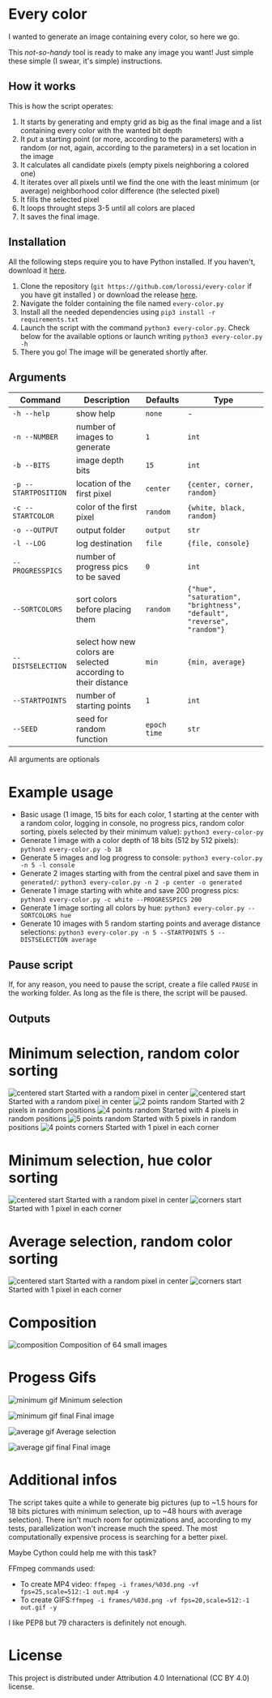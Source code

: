 # Every color

I wanted to generate an image containing every color, so here we go.

This *not-so-handy* tool is ready to make any image you want! Just simple these simple (I swear, it's simple) instructions.

## How it works

This is how the script operates:

1. It starts by generating and empty grid as big as the final image and a list containing every color with the wanted bit depth
2. It put a starting point (or more, according to the parameters) with a random (or not, again, according to the parameters) in a set location in the image
3. It calculates all candidate pixels (empty pixels neighboring a colored one)
4. It iterates over all pixels until we find the one with the least minimum (or average) neighborhood color difference (the selected pixel)
5. It fills the selected pixel
6. It loops throught steps 3-5 until all colors are placed
7. It saves the final image.

## Installation

All the following steps require you to have Python installed. If you haven't, download it [here](https://www.python.org/downloads/).

1. Clone the repository (`git https://github.com/lorossi/every-color` if you have git installed ) or download the release [here](https://github.com/lorossi/every-color/releases/).
2. Navigate the folder containing the file named `every-color.py`
3. Install all the needed dependencies using `pip3 install -r requirements.txt`
4. Launch the script with the command `python3 every-color.py`. Check below for the available options or launch writing `python3 every-color.py -h`
5. There you go! The image will be generated shortly after.

## Arguments
| Command | Description | Defaults | Type |
|---|---|---|---|
| `-h --help` | show help | `none` | - | - |
| `-n --NUMBER` | number of images to generate | `1` | `int` |
| `-b --BITS` | image depth bits | `15` | `int` |
| `-p --STARTPOSITION` | location of the first pixel  | `center` | `{center, corner, random}` |
| `-c --STARTCOLOR` | color of the first pixel | `random` | `{white, black, random}` |
| `-o --OUTPUT` | output folder | `output` | `str` |
| `-l --LOG` | log destination | `file` | `{file, console}` | ✓ |
| `--PROGRESSPICS` | number of progress pics to be saved | `0` | `int` |
| `--SORTCOLORS` | sort colors before placing them | `random` | `{"hue", "saturation", "brightness", "default", "reverse", "random"}` |
| `--DISTSELECTION` | select how new colors are selected according to their distance | `min` | `{min, average}` |
| `--STARTPOINTS` | number of starting points | `1` | `int` |
| `--SEED` | seed for random function | `epoch time` | `str` |

All arguments are optionals

# Example usage
- Basic usage (1 image, 15 bits for each color, 1 starting at the center with a random color, logging in console, no progress pics, random color sorting, pixels selected by their minimum value): `python3 every-color-py`
- Generate 1 image with a color depth of 18 bits (512 by 512 pixels): `python3 every-color.py -b 18`
- Generate 5 images and log progress to console: `python3 every-color.py -n 5 -l console`
- Generate 2 images starting with from the central pixel and save them in `generated/`: `python3 every-color.py -n 2 -p center -o generated`
- Generate 1 image starting with white and save 200 progress pics: `python3 every-color.py -c white --PROGRESSPICS 200`
- Generate 1 image sorting all colors by hue: `python3 every-color.py --SORTCOLORS hue`
- Generate 10 images with 5 random starting points and average distance selections: `python3 every-color.py -n 5 --STARTPOINTS 5 --DISTSELECTION average`

## Pause script

If, for any reason, you need to pause the script, create a file called `PAUSE` in the working folder. As long as the file is there, the script will be paused.

## Outputs

# Minimum selection, random color sorting
![centered start](https://github.com/lorossi/every-color/blob/master/output/18bits-center.png?raw=true)
Started with a random pixel in center
![centered start](https://github.com/lorossi/every-color/blob/master/output/18bits-center-2.png?raw=true)
Started with a random pixel in center
![2 points random](https://github.com/lorossi/every-color/blob/master/output/18bits-2points-random.png?raw=true)
Started with 2 pixels in random positions
![4 points random](https://github.com/lorossi/every-color/blob/master/output/18bits-4points-random.png?raw=true)
Started with 4 pixels in random positions
![5 points random](https://github.com/lorossi/every-color/blob/master/output/18bits-5points-random.png?raw=true)
Started with 5 pixels in random positions
![4 points corners](https://github.com/lorossi/every-color/blob/master/output/18bits-4points-corners.png?raw=true)
Started with 1 pixel in each corner

# Minimum selection, hue color sorting
![centered start](https://github.com/lorossi/every-color/blob/master/output/18bits-4points-corners-hue.png?raw=true)
Started with a random pixel in center
![corners start](https://github.com/lorossi/every-color/blob/master/output/18bits-center-hue.png?raw=true)
Started with 1 pixel in each corner

# Average selection, random color sorting
![centered start](https://github.com/lorossi/every-color/blob/master/output/frames_2/200.png?raw=true)
Started with a random pixel in center
![corners start](https://github.com/lorossi/every-color/blob/master/output/18bits-corners-average.png?raw=true)
Started with 1 pixel in each corner

# Composition
![composition](https://github.com/lorossi/every-color/blob/master/output/64_small_12bits.png?raw=true)
Composition of 64 small images

# Progess Gifs
![minimum gif](https://github.com/lorossi/every-color/blob/master/output/video_1.gif?raw=true)
Minimum selection

![minimum gif final](https://github.com/lorossi/every-color/blob/master/output/frames_1/200.png?raw=true)
Final image

![average gif](https://github.com/lorossi/every-color/blob/master/output/video_2.gif?raw=true)
Average selection

![average gif final](https://github.com/lorossi/every-color/blob/master/output/frames_2/200.png?raw=true)
Final image

# Additional infos

The script takes quite a while to generate big pictures (up to ~1.5 hours for 18 bits pictures with minimum selection, up to ~48 hours with average selection). There isn't much room for optimizations and, according to my tests, parallelization won't increase much the speed. The most computationally expensive process is searching for a better pixel.

Maybe Cython could help me with this task?

FFmpeg commands used:
- To create MP4 video: `ffmpeg -i frames/%03d.png -vf fps=25,scale=512:-1 out.mp4 -y`
- To create GIFS:`ffmpeg -i frames/%03d.png -vf fps=20,scale=512:-1 out.gif -y`

I like PEP8 but 79 characters is definitely not enough.

# License

This project is distributed under Attribution 4.0 International (CC BY 4.0) license.
